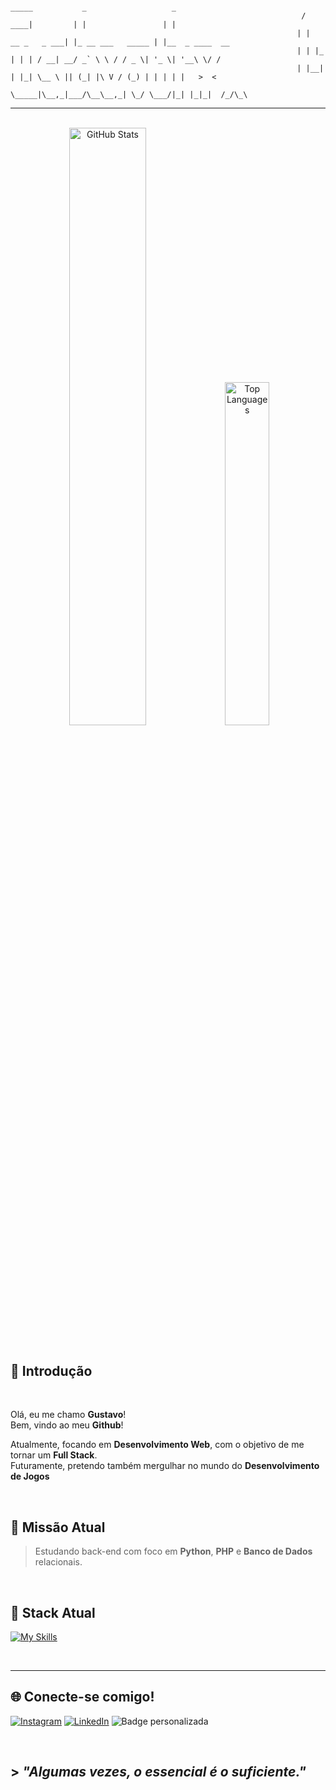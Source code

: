 ```
                                                                  _____           _                   _               
                                                                 / ____|         | |                 | |              
                                                                | |  __ _   _ ___| |_ __ ___   _____ | |__  _ ____  __
                                                                | | |_ | | | / __| __/ _` \ \ / / _ \| '_ \| '__\ \/ /
                                                                | |__| | |_| \__ \ || (_| |\ V / (_) | | | | |   >  < 
                                                                 \_____|\__,_|___/\__\__,_| \_/ \___/|_| |_|_|  /_/\_\
```
---
<br>

<div align="center">
  <img src="https://github-readme-stats.vercel.app/api?username=gustavohrx&show_icons=true&theme=radical&count_private=true" alt="GitHub Stats" width="49.5%" />
  <img src="https://github-readme-stats.vercel.app/api/top-langs/?username=gustavohrx&layout=compact&theme=radical" alt="Top Languages" width="37.5%" />
</div> 

<br>

## 👋 Introdução
<br>

Olá, eu me chamo **Gustavo**!  
Bem, vindo ao meu **Github**!

Atualmente, focando em **Desenvolvimento Web**, com o objetivo de me tornar um **Full Stack**.  
Futuramente, pretendo também mergulhar no mundo do **Desenvolvimento de Jogos**

<br>

## 🎯 Missão Atual

> Estudando back-end com foco em **Python**, **PHP** e **Banco de Dados** relacionais.

<br>

## 🚀 Stack Atual
[![My Skills](https://skillicons.dev/icons?i=html,css,python,php,mysql,git,linux)](https://skillicons.dev)

<br>

---

## 🌐 Conecte-se comigo!
[![Instagram](https://img.shields.io/badge/Instagram-E4405F?style=for-the-badge&logo=instagram&logoColor=white)](https://www.instagram.com/gustavoo_hrodrigues/)
[![LinkedIn](https://img.shields.io/badge/LinkedIn-0077B5?style=for-the-badge&logo=linkedin&logoColor=white)](https://www.linkedin.com/in/gustavo-henrique-rodrigues?utm_source=share&utm_campaign=share_via&utm_content=profile&utm_medium=android_app)
![Badge personalizada](https://img.shields.io/badge/Discord-gusttavohrx-5865F2?style=for-the-badge)

<br>

## > <i>"Algumas vezes, o essencial é o suficiente."</i>
